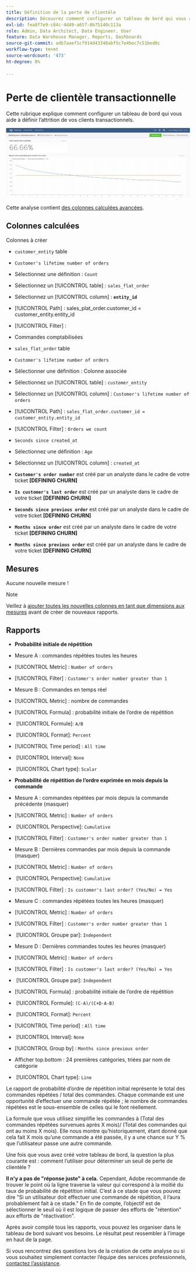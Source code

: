 ```yaml
---
title: Définition de la perte de clientèle
description: Découvrez comment configurer un tableau de bord qui vous aide à définir l’attrition de vos clients transactionnels.
exl-id: fea8f7e9-c84c-4d49-a657-8b75140c113a
role: Admin, Data Architect, Data Engineer, User
feature: Data Warehouse Manager, Reports, Dashboards
source-git-commit: adb7aaef1cf914d43348abf5c7e4bec7c51bed0c
workflow-type: tm+mt
source-wordcount: '473'
ht-degree: 0%

---
```


# Perte de clientèle transactionnelle

Cette rubrique explique comment configurer un tableau de bord qui vous aide à définir l’attrition de vos clients transactionnels.

![](../../assets/churn-deashboard.png)

Cette analyse contient [des colonnes calculées avancées](../data-warehouse-mgr/adv-calc-columns.md).

## Colonnes calculées

Colonnes à créer

* `customer_entity` table
* `Customer's lifetime number of orders`
* Sélectionnez une définition : `Count`
* Sélectionnez un [!UICONTROL table] : `sales_flat_order`
* Sélectionnez un [!UICONTROL column] : **`entity_id`**
* [!UICONTROL Path] : sales_plat_order.customer_id = customer_entity.entity_id
* [!UICONTROL Filter] :
* Commandes comptabilisées

* `sales_flat_order` table
* `Customer's lifetime number of orders`
* Sélectionner une définition : Colonne associée
* Sélectionnez un [!UICONTROL table] : `customer_entity`
* Sélectionnez un [!UICONTROL column] : `Customer's lifetime number of orders`
* [!UICONTROL Path] : `sales_flat_order.customer_id = customer_entity.entity_id`
* [!UICONTROL Filter] : `Orders we count`

* `Seconds since created_at`
* Sélectionnez une définition : `Age`
* Sélectionnez un [!UICONTROL column] : `created_at`

* **`Customer's order number`** est créé par un analyste dans le cadre de votre ticket **[DEFINING CHURN]**
* **`Is customer's last order`** est créé par un analyste dans le cadre de votre ticket **[DEFINING CHURN]**
* **`Seconds since previous order`** est créé par un analyste dans le cadre de votre ticket **[DEFINING CHURN]**
* **`Months since order`** est créé par un analyste dans le cadre de votre ticket **[DEFINING CHURN]**
* **`Months since previous order`** est créé par un analyste dans le cadre de votre ticket **[DEFINING CHURN]**

## Mesures

Aucune nouvelle mesure !

>[!NOTE]
>
>Veillez à [ajouter toutes les nouvelles colonnes en tant que dimensions aux mesures](../data-warehouse-mgr/manage-data-dimensions-metrics.md) avant de créer de nouveaux rapports.

## Rapports

* **Probabilité initiale de répétition**
* Mesure A : commandes répétées toutes les heures
* [!UICONTROL Metric] : `Number of orders`
* [!UICONTROL Filter] : `Customer's order number greater than 1`

* Mesure B : Commandes en temps réel
* [!UICONTROL Metric] : nombre de commandes

* [!UICONTROL Formula] : probabilité initiale de l’ordre de répétition
* &#x200B;
  [!UICONTROL Formule]: `A/B`
* &#x200B;
  [!UICONTROL Format]: `Percent`

* [!UICONTROL Time period] : `All time`
* &#x200B;
  [!UICONTROL Interval]: `None`
* &#x200B;
  [!UICONTROL Chart type]: `Scalar`

* **Probabilité de répétition de l’ordre exprimée en mois depuis la commande**
* Mesure A : commandes répétées par mois depuis la commande précédente (masquer)
* [!UICONTROL Metric] : `Number of orders`
* &#x200B;
  [!UICONTROL Perspective]: `Cumulative`
* [!UICONTROL Filter] : `Customer's order number greater than 1`

* Mesure B : Dernières commandes par mois depuis la commande (masquer)
* [!UICONTROL Metric] : `Number of orders`
* &#x200B;
  [!UICONTROL Perspective]: `Cumulative`
* [!UICONTROL Filter] : `Is customer's last order? (Yes/No) = Yes`

* Mesure C : commandes répétées toutes les heures (masquer)
* [!UICONTROL Metric] : `Number of orders`
* [!UICONTROL Filter] : `Customer's order number greater than 1`

* &#x200B;
  [!UICONTROL Groupe par]: `Independent`

* Mesure D : Dernières commandes toutes les heures (masquer)
* [!UICONTROL Metric] : `Number of orders`
* [!UICONTROL Filter] : `Is customer's last order? (Yes/No) = Yes`

* &#x200B;
  [!UICONTROL Groupe par]: `Independent`

* [!UICONTROL Formula] : probabilité initiale de l’ordre de répétition
* &#x200B;
  [!UICONTROL Formule]: `(C-A)/(C+D-A-B)`
* &#x200B;
  [!UICONTROL Format]: `Percent`

* [!UICONTROL Time period] : `All time`
* &#x200B;
  [!UICONTROL Interval]: `None`
* [!UICONTROL Group by] : `Months since previous order`
* Afficher top.bottom : 24 premières catégories, triées par nom de catégorie

* &#x200B;
  [!UICONTROL Chart type]: `Line`

Le rapport de probabilité d’ordre de répétition initial représente le total des commandes répétées / total des commandes. Chaque commande est une opportunité d’effectuer une commande répétée ; le nombre de commandes répétées est le sous-ensemble de celles qui le font réellement.

La formule que vous utilisez simplifie les commandes à (Total des commandes répétées survenues après X mois)/ (Total des commandes qui ont au moins X mois). Elle nous montre qu’historiquement, étant donné que cela fait X mois qu’une commande a été passée, il y a une chance sur Y % que l’utilisateur passe une autre commande.

Une fois que vous avez créé votre tableau de bord, la question la plus courante est : comment l’utiliser pour déterminer un seuil de perte de clientèle ?

**Il n&#39;y a pas de &quot;réponse juste&quot; à cela.** Cependant, Adobe recommande de trouver le point où la ligne traverse la valeur qui correspond à la moitié du taux de probabilité de répétition initial. C’est à ce stade que vous pouvez dire &quot;Si un utilisateur doit effectuer une commande de répétition, il l’aura probablement fait à ce stade.&quot; En fin de compte, l’objectif est de sélectionner le seuil où il est logique de passer des efforts de &quot;rétention&quot; aux efforts de &quot;réactivation&quot;.

Après avoir compilé tous les rapports, vous pouvez les organiser dans le tableau de bord suivant vos besoins. Le résultat peut ressembler à l’image en haut de la page.

Si vous rencontrez des questions lors de la création de cette analyse ou si vous souhaitez simplement contacter l’équipe des services professionnels, [contactez l’assistance](https://experienceleague.adobe.com/docs/commerce-knowledge-base/kb/troubleshooting/miscellaneous/mbi-service-policies.html?lang=fr).
